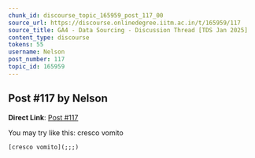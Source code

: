 ```yaml
---
chunk_id: discourse_topic_165959_post_117_00
source_url: https://discourse.onlinedegree.iitm.ac.in/t/165959/117
source_title: GA4 - Data Sourcing - Discussion Thread [TDS Jan 2025]
content_type: discourse
tokens: 55
username: Nelson
post_number: 117
topic_id: 165959
---
```


## Post #117 by Nelson

**Direct Link**: [Post #117](https://discourse.onlinedegree.iitm.ac.in/t/165959/117)

You may try like this: cresco vomito

`[cresco vomito](;;;)
`
